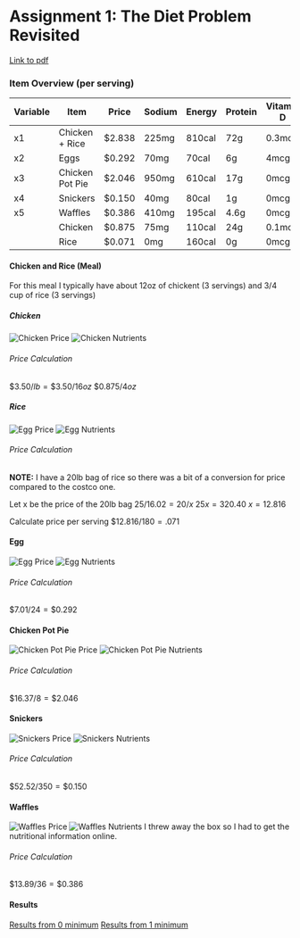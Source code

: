 # Assignment 1: The Diet Problem Revisited
[Link to pdf](./a1.pdf)

### Item Overview (per serving)
|Variable | Item            | Price | Sodium | Energy | Protein | Vitamin D | Calcium | Iron | Potassium |
|---------|-----------------|-------|--------|--------|---------|-----------|---------|------|-----------|
|x1       | Chicken + Rice  |$2.838 |225mg   |810cal  |72g      |0.3mcg     |39mg     |1.2mg |1335mg     |
|x2       | Eggs            |$0.292 |70mg    |70cal   |6g       |4mcg       |30mg     |0.9mg |70mg       |
|x3       | Chicken Pot Pie |$2.046 |950mg   |610cal  |17g      |0mcg       |30mg     |4.8mg |270mg      |
|x4       | Snickers        |$0.150 |40mg    |80cal   |1g       |0mcg       |0mg      |0mg   |0mg        |
|x5       | Waffles         |$0.386 |410mg   |195cal  |4.6g     |0mcg       |260mg    |3.6mg |50mg       |
|         | Chicken         |$0.875 |75mg    |110cal  |24g      |0.1mcg     |0mg      |0.4mg |410mg      |
|         | Rice            |$0.071 |0mg     |160cal  |0g       |0mcg       |13mg     |0mg   |35mg       |

#### Chicken and Rice (Meal)
For this meal I typically have about 12oz of chickent (3 servings) and 3/4 cup of rice (3 servings)

##### Chicken
![Chicken Price](./items/chicken-p.png)
![Chicken Nutrients](./items/chicken-n.jpg)
###### Price Calculation
$\$3.50/lb = \$3.50/16oz$
$\$0.875/4oz$

##### Rice
![Egg Price](./items/rice-p.png)
![Egg Nutrients](./items/rice-n.jpg)
###### Price Calculation
**NOTE:** I have a 20lb bag of rice so there was a bit of a conversion for price compared to the costco one.

Let x be the price of the 20lb bag
$25/16.02 = 20/x$
$25x = 320.40$
$x = 12.816$

Calculate price per serving
$\$12.816/180=.071$


#### Egg
![Egg Price](./items/eggs-p.png)
![Egg Nutrients](./items/eggs-n.jpg)
###### Price Calculation
$\$7.01 / 24 = \$0.292$

#### Chicken Pot Pie
![Chicken Pot Pie Price](./items/pot-pie-p.png)
![Chicken Pot Pie Nutrients](./items/pot-pie-n.jpg)
###### Price Calculation
$\$16.37 / 8 = \$2.046$



#### Snickers
![Snickers Price](./items/snickers-p.png)
![Snickers Nutrients](./items/snickers-n.jpg)
###### Price Calculation
$\$52.52 / 350 = \$0.150$

#### Waffles
![Waffles Price](./items/snickers-p.png)
![Waffles Nutrients](./items/snickers-n.jpg)
I threw away the box so I had to get the nutritional information online.
###### Price Calculation
$\$13.89 / 36 = \$0.386$

#### Results
[Results from 0 minimum](./solution.txt)
[Results from 1 minimum](./solution2.txt)